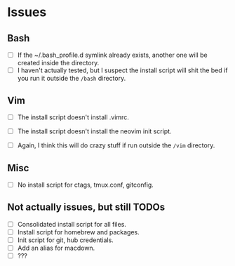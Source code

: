 # Issues

## Bash

- [ ] If the ~/.bash_profile.d symlink already exists, another one will be created inside the directory.
- [ ] I haven't actually tested, but I suspect the install script will shit the bed if you run it outside the `/bash` directory.

## Vim

- [ ] The install script doesn't install .vimrc.
- [ ] The install script doesn't install the neovim init script.
- [ ] Again, I think this will do crazy stuff if run outside the `/vim` directory.


## Misc

- [ ] No install script for ctags, tmux.conf, gitconfig.

## Not actually issues, but still TODOs

- [ ] Consolidated install script for all files.
- [ ] Install script for homebrew and packages.
- [ ] Init script for git, hub credentials.
- [ ] Add an alias for macdown.
- [ ] ???
